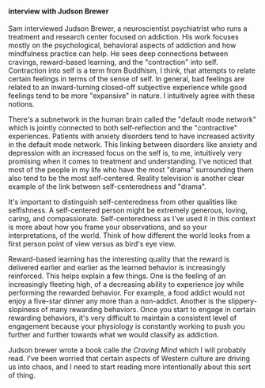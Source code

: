 #### interview with Judson Brewer
Sam interviewed Judson Brewer, a neuroscientist psychiatrist who runs a treatment
and research center focused on addiction. His work focuses mostly on the 
psychological, behavioral aspects of addiction and how mindfulness practice can
help. He sees deep connections between cravings, reward-based learning, and the
"contraction" into self. Contraction into self is a term from Buddhism, I think,
that attempts to relate certain feelings in terms of the sense of self. In general,
bad feelings are related to an inward-turning closed-off subjective experience
while good feelings tend to be more "expansive" in nature. I intuitively agree
with these notions.

There's a subnetwork in the human brain called the "default mode network" which
is jointly connected to both self-reflection and the "contractive" experiences.
Patients with anxiety disorders tend to have increased activity in the default
mode network. This linking between disorders like anxiety and depression with an
increased focus on the self is, to me, intuitively very promising when it comes
to treatment and understanding. I've noticed that most of the people in my life
who have the most "drama" surrounding them also tend to be the most self-centered.
Reality television is another clear example of the link between self-centeredness
and "drama". 

It's important to distinguish self-centeredness from other qualities like
selfishness. A self-centered person might be extremely generous, loving, caring,
and compassionate. Self-centeredness as I've used it in this context is more 
about how you frame your observations, and so your interpretations, of the world.
Think of how different the world looks from a first person point of view versus
as bird's eye view.

Reward-based learning has the interesting quality that the reward is delivered
earlier and earlier as the learned behavior is increasingly reinforced. This 
helps explain a few things. One is the feeling of an increasingly fleeting high,
of a decreasing ability to experience joy while performing the rewarded behavior.
For example, a food addict would not enjoy a five-star dinner any more than a
non-addict. Another is the slippery-slopiness of many rewarding behaviors. Once you
start to engage in certain rewarding behaviors, it's very difficult to maintain
a consistent level of engagement because your physiology is constantly working
to push you further and further towards what we would classify as addiction.

Judson brewer wrote a book calle _the Craving Mind_ which I will probably read.
I've been worried that certain aspects of Western culture are driving us into
chaos, and I need to start reading more intentionally about this sort of thing.

